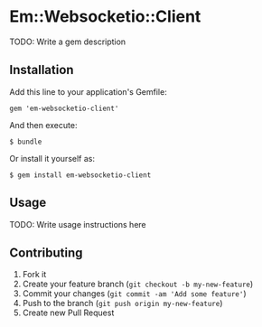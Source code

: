 # Em::Websocketio::Client

TODO: Write a gem description

## Installation

Add this line to your application's Gemfile:

    gem 'em-websocketio-client'

And then execute:

    $ bundle

Or install it yourself as:

    $ gem install em-websocketio-client

## Usage

TODO: Write usage instructions here

## Contributing

1. Fork it
2. Create your feature branch (`git checkout -b my-new-feature`)
3. Commit your changes (`git commit -am 'Add some feature'`)
4. Push to the branch (`git push origin my-new-feature`)
5. Create new Pull Request
